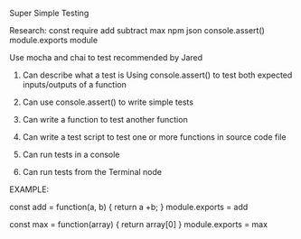 Super Simple Testing

Research:
const
require
add
subtract
max
npm
json
console.assert()
module.exports
module

Use mocha and chai to test recommended by Jared


1. Can describe what a test is
Using console.assert() to test both expected inputs/outputs of a function

2. Can use console.assert() to write simple tests


3. Can write a function to test another function


4. Can write a test script to test one or more functions in source code file


5. Can run tests in a console


6. Can run tests from the Terminal
node <filename>

EXAMPLE:


const add = function(a, b) {
  return a +b;
}
module.exports = add

const max = function(array) {
  return array[0]
}
module.exports = max
